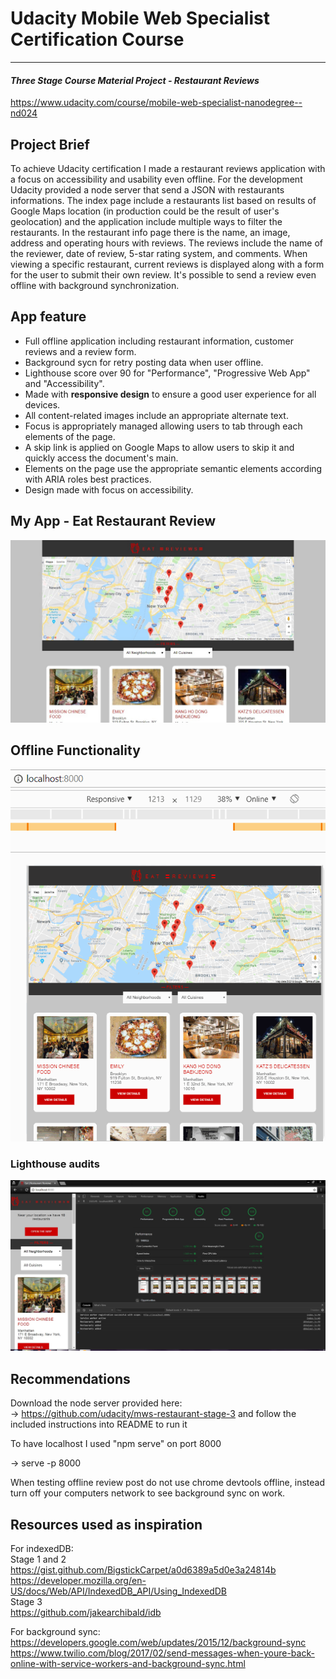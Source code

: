 # Udacity Mobile Web Specialist Certification Course
---
#### _Three Stage Course Material Project - Restaurant Reviews_
https://www.udacity.com/course/mobile-web-specialist-nanodegree--nd024

## Project Brief

To achieve Udacity certification I made a restaurant reviews application with a focus on accessibility and usability even offline. 
For the development Udacity provided a node server that send a JSON with restaurants informations. The index page include a restaurants list based on results of Google Maps location (in production could be the result of user's geolocation) and the application include multiple ways to filter the restaurants. In the restaurant info page there is the name, an image, address and operating hours with reviews. The reviews include the name of the reviewer, date of review, 5-star rating system, and comments. When viewing a specific restaurant, current reviews is displayed along with a form for the user to submit their own review. It's possible to send a review even offline with background synchronization.


## App feature

- Full offline application including restaurant information, customer reviews and a review form.
- Background sycn for retry posting data when user offline.
- Lighthouse score over 90 for "Performance", "Progressive Web App" and "Accessibility".
- Made with **responsive design** to ensure a good user experience for all devices.
- All content-related images include an appropriate alternate text.
- Focus is appropriately managed allowing users to tab through each elements of the page.
- A skip link is applied on Google Maps to allow users to skip it and quickly access the document's main. 
- Elements on the page use the appropriate semantic elements according with ARIA roles best practices.
- Design made with focus on accessibility.


## My App - Eat Restaurant Review

![Screenshot of application](screenshot.jpg)

## Offline Functionality

![Screenshot of application](offline_functionality.gif)

### Lighthouse audits

![Screenshot of accesibility tests showing all tests passed](Lighthouse_audit.jpg)


## Recommendations

Download the node server provided here:<br />
-> https://github.com/udacity/mws-restaurant-stage-3
and follow the included instructions into README to run it

To have localhost I used "npm serve" on port 8000

-> serve -p 8000

When testing offline review post do not use chrome devtools offline, instead turn off your computers network to see background sync on work.


## Resources used as inspiration

For indexedDB:<br />
Stage 1 and 2<br />
https://gist.github.com/BigstickCarpet/a0d6389a5d0e3a24814b<br />
https://developer.mozilla.org/en-US/docs/Web/API/IndexedDB_API/Using_IndexedDB<br />
Stage 3<br />
https://github.com/jakearchibald/idb<br />

For background sync:<br />
https://developers.google.com/web/updates/2015/12/background-sync<br />
https://www.twilio.com/blog/2017/02/send-messages-when-youre-back-online-with-service-workers-and-background-sync.html
